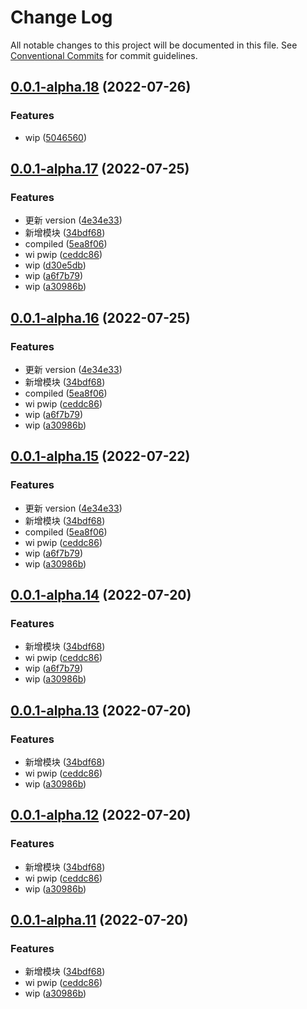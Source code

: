 # Change Log

All notable changes to this project will be documented in this file.
See [Conventional Commits](https://conventionalcommits.org) for commit guidelines.

## [0.0.1-alpha.18](https://git.zhonganinfo.com/zafe/magi-framework/compare/v0.0.1-alpha.17...v0.0.1-alpha.18) (2022-07-26)


### Features

* wip ([5046560](https://git.zhonganinfo.com/zafe/magi-framework/commits/5046560d22696a6fe416e00f29bb714e9f7d4d6a))





## [0.0.1-alpha.17](https://git.zhonganinfo.com/zafe/magi-framework/compare/v0.0.1-alpha.10...v0.0.1-alpha.17) (2022-07-25)

### Features

- 更新 version ([4e34e33](https://git.zhonganinfo.com/zafe/magi-framework/commits/4e34e33abb9d44053fb832116ee9f42f8a267083))
- 新增模块 ([34bdf68](https://git.zhonganinfo.com/zafe/magi-framework/commits/34bdf68b61e8048f0e16641d05cf313bf842b41d))
- compiled ([5ea8f06](https://git.zhonganinfo.com/zafe/magi-framework/commits/5ea8f065dac7e5ebabc58b0ba4ce7eff9a9903ba))
- wi pwip ([ceddc86](https://git.zhonganinfo.com/zafe/magi-framework/commits/ceddc864a743fb583338be81bc72fdbf6c0b164a))
- wip ([d30e5db](https://git.zhonganinfo.com/zafe/magi-framework/commits/d30e5db73b48cd1147969835a45a784a464cbdb1))
- wip ([a6f7b79](https://git.zhonganinfo.com/zafe/magi-framework/commits/a6f7b79875033eea566ea1d37a346c18a436c123))
- wip ([a30986b](https://git.zhonganinfo.com/zafe/magi-framework/commits/a30986b8bc3ed28fbda240a1885803345d15af7d))

## [0.0.1-alpha.16](https://git.zhonganinfo.com/zafe/magi-framework/compare/v0.0.1-alpha.10...v0.0.1-alpha.16) (2022-07-25)

### Features

- 更新 version ([4e34e33](https://git.zhonganinfo.com/zafe/magi-framework/commits/4e34e33abb9d44053fb832116ee9f42f8a267083))
- 新增模块 ([34bdf68](https://git.zhonganinfo.com/zafe/magi-framework/commits/34bdf68b61e8048f0e16641d05cf313bf842b41d))
- compiled ([5ea8f06](https://git.zhonganinfo.com/zafe/magi-framework/commits/5ea8f065dac7e5ebabc58b0ba4ce7eff9a9903ba))
- wi pwip ([ceddc86](https://git.zhonganinfo.com/zafe/magi-framework/commits/ceddc864a743fb583338be81bc72fdbf6c0b164a))
- wip ([a6f7b79](https://git.zhonganinfo.com/zafe/magi-framework/commits/a6f7b79875033eea566ea1d37a346c18a436c123))
- wip ([a30986b](https://git.zhonganinfo.com/zafe/magi-framework/commits/a30986b8bc3ed28fbda240a1885803345d15af7d))

## [0.0.1-alpha.15](https://git.zhonganinfo.com/zafe/magi-framework/compare/v0.0.1-alpha.10...v0.0.1-alpha.15) (2022-07-22)

### Features

- 更新 version ([4e34e33](https://git.zhonganinfo.com/zafe/magi-framework/commits/4e34e33abb9d44053fb832116ee9f42f8a267083))
- 新增模块 ([34bdf68](https://git.zhonganinfo.com/zafe/magi-framework/commits/34bdf68b61e8048f0e16641d05cf313bf842b41d))
- compiled ([5ea8f06](https://git.zhonganinfo.com/zafe/magi-framework/commits/5ea8f065dac7e5ebabc58b0ba4ce7eff9a9903ba))
- wi pwip ([ceddc86](https://git.zhonganinfo.com/zafe/magi-framework/commits/ceddc864a743fb583338be81bc72fdbf6c0b164a))
- wip ([a6f7b79](https://git.zhonganinfo.com/zafe/magi-framework/commits/a6f7b79875033eea566ea1d37a346c18a436c123))
- wip ([a30986b](https://git.zhonganinfo.com/zafe/magi-framework/commits/a30986b8bc3ed28fbda240a1885803345d15af7d))

## [0.0.1-alpha.14](https://git.zhonganinfo.com/zafe/magi-framework/compare/v0.0.1-alpha.10...v0.0.1-alpha.14) (2022-07-20)

### Features

- 新增模块 ([34bdf68](https://git.zhonganinfo.com/zafe/magi-framework/commits/34bdf68b61e8048f0e16641d05cf313bf842b41d))
- wi pwip ([ceddc86](https://git.zhonganinfo.com/zafe/magi-framework/commits/ceddc864a743fb583338be81bc72fdbf6c0b164a))
- wip ([a6f7b79](https://git.zhonganinfo.com/zafe/magi-framework/commits/a6f7b79875033eea566ea1d37a346c18a436c123))
- wip ([a30986b](https://git.zhonganinfo.com/zafe/magi-framework/commits/a30986b8bc3ed28fbda240a1885803345d15af7d))

## [0.0.1-alpha.13](https://git.zhonganinfo.com/zafe/magi-framework/compare/v0.0.1-alpha.10...v0.0.1-alpha.13) (2022-07-20)

### Features

- 新增模块 ([34bdf68](https://git.zhonganinfo.com/zafe/magi-framework/commits/34bdf68b61e8048f0e16641d05cf313bf842b41d))
- wi pwip ([ceddc86](https://git.zhonganinfo.com/zafe/magi-framework/commits/ceddc864a743fb583338be81bc72fdbf6c0b164a))
- wip ([a30986b](https://git.zhonganinfo.com/zafe/magi-framework/commits/a30986b8bc3ed28fbda240a1885803345d15af7d))

## [0.0.1-alpha.12](https://git.zhonganinfo.com/zafe/magi-framework/compare/v0.0.1-alpha.10...v0.0.1-alpha.12) (2022-07-20)

### Features

- 新增模块 ([34bdf68](https://git.zhonganinfo.com/zafe/magi-framework/commits/34bdf68b61e8048f0e16641d05cf313bf842b41d))
- wi pwip ([ceddc86](https://git.zhonganinfo.com/zafe/magi-framework/commits/ceddc864a743fb583338be81bc72fdbf6c0b164a))
- wip ([a30986b](https://git.zhonganinfo.com/zafe/magi-framework/commits/a30986b8bc3ed28fbda240a1885803345d15af7d))

## [0.0.1-alpha.11](https://git.zhonganinfo.com/zafe/magi-framework/compare/v0.0.1-alpha.10...v0.0.1-alpha.11) (2022-07-20)

### Features

- 新增模块 ([34bdf68](https://git.zhonganinfo.com/zafe/magi-framework/commits/34bdf68b61e8048f0e16641d05cf313bf842b41d))
- wi pwip ([ceddc86](https://git.zhonganinfo.com/zafe/magi-framework/commits/ceddc864a743fb583338be81bc72fdbf6c0b164a))
- wip ([a30986b](https://git.zhonganinfo.com/zafe/magi-framework/commits/a30986b8bc3ed28fbda240a1885803345d15af7d))
